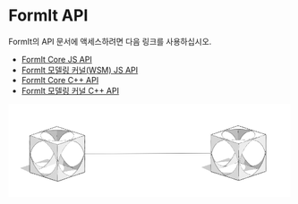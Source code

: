 # FormIt API

FormIt의 API 문서에 액세스하려면 다음 링크를 사용하십시오.

* [FormIt Core JS API](https://formit3d.github.io/FormItExamplePlugins/docs/FormItJSAPI/group\_\_mod\_\_jsapi\_\_formit.html)
* [FormIt 모델링 커널(WSM) JS API](https://formit3d.github.io/FormItExamplePlugins/docs/FormItJSAPI/group\_\_mod\_\_jsapi\_\_wsm.html)
* [FormIt Core C++ API](https://formit3d.github.io/FormItExamplePlugins/docs/FormItCPPAPI/index.html)
* [FormIt 모델링 커널 C++ API](https://formit3d.github.io/FormItExamplePlugins/docs/FormItCPPAPI/group\_\_mod\_\_wsm\_\_api\_\_ref.html)

![](../../.gitbook/assets/c26.PNG)
